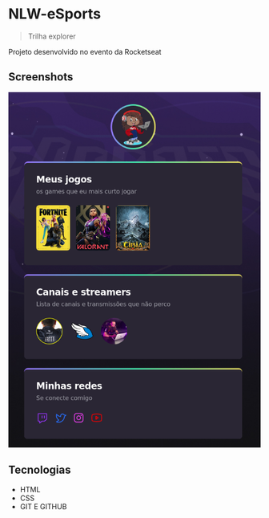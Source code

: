 # NLW-eSports

> Trilha explorer

Projeto desenvolvido no evento  da Rocketseat

## Screenshots

![App Screenshot](./assets/print-tela.png)

## Tecnologias

- HTML
- CSS
- GIT E GITHUB
